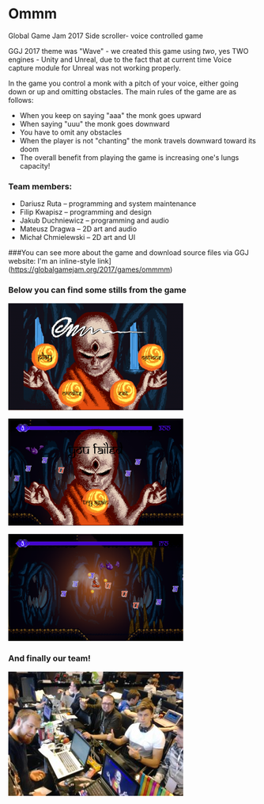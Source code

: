 Ommm
=====
Global Game Jam 2017 Side scroller- voice controlled game

GGJ 2017 theme was "Wave" - we created this game using *two*, yes TWO engines - Unity and Unreal, due to the fact that at current time Voice capture module for Unreal was not working properly.


In the game you control a monk with a pitch of your voice, either going down or up and omitting obstacles.
The main rules of the game are as follows:
* When you keep on saying "aaa" the monk goes upward
* When saying "uuu" the monk goes downward
* You have to omit any obstacles
* When the player is not "chanting" the monk travels downward toward its doom
* The overall benefit from playing the game is increasing one's lungs capacity!


### Team members:
* Dariusz Ruta – programming and system maintenance
* Filip Kwapisz – programming and design 
* Jakub Duchniewicz – programming and audio
* Mateusz Dragwa – 2D art and audio
* Michał Chmielewski – 2D art and UI

###You can see more about the game and download source files via GGJ website:
I'm an inline-style link](https://globalgamejam.org/2017/games/ommmm)


### Below you can find some stills from the game

![alt text](https://github.com/JDuchniewicz/Ommm/blob/master/omm1.png "Main")

![alt text](https://github.com/JDuchniewicz/Ommm/blob/master/omm2.png "Game")

![alt text](https://github.com/JDuchniewicz/Ommm/blob/master/omm3.png "Game 2")

### And finally our team!
![alt text](https://github.com/JDuchniewicz/Ommm/blob/master/teamomm.jpg "Team")

